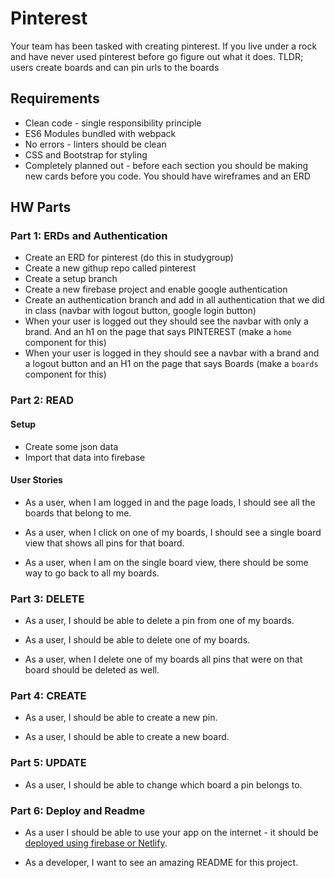 # Pinterest

Your team has been tasked with creating pinterest.  If you live under a rock and have never used pinterest before go figure out what it does. TLDR; users create boards and can pin urls to the boards

## Requirements
* Clean code - single responsibility principle
* ES6 Modules bundled with webpack
* No errors - linters should be clean
* CSS and Bootstrap for styling
* Completely planned out - before each section you should be making new cards before you code.  You should have wireframes and an ERD

## HW Parts

### Part 1: ERDs and Authentication
* Create an ERD for pinterest (do this in studygroup)
* Create a new githup repo called pinterest
* Create a setup branch
* Create a new firebase project and enable google authentication
* Create an authentication branch and add in all authentication that we did in class (navbar with logout button, google login button)
* When your user is logged out they should see the navbar with only a brand.  And an h1 on the page that says PINTEREST (make a `home` component for this)
* When your user is logged in they should see a navbar with a brand and a logout button and an H1 on the page that says Boards (make a `boards` component for this)

### Part 2: READ
#### Setup
* Create some json data
* Import that data into firebase

#### User Stories
* As a user, when I am logged in and the page loads, I should see all the boards that belong to me.

* As a user, when I click on one of my boards, I should see a single board view that shows all pins for that board.

* As a user, when I am on the single board view, there should be some way to go back to all my boards.

### Part 3: DELETE
* As a user, I should be able to delete a pin from one of my boards.

* As a user, I should be able to delete one of my boards.

* As a user, when I delete one of my boards all pins that were on that board should be deleted as well.

### Part 4: CREATE
* As a user, I should be able to create a new pin.

* As a user, I should be able to create a new board.

### Part 5: UPDATE
* As a user, I should be able to change which board a pin belongs to.

### Part 6: Deploy and Readme
* As a user I should be able to use your app on the internet - it should be [deployed using firebase or Netlify](https://github.com/nss-nightclass-projects/Night-Class-Resources/blob/master/book-3-data-driven-applications/chapters/firebase-deploy.md).

* As a developer, I want to see an amazing README for this project.
